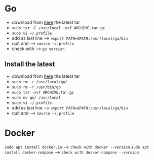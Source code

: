 # Go
- download from [here](https://go.dev/dl/) the latest tar
- `sudo tar -C /usr/local -xvf ARCHIVE.tar.gz`
- `sudo vi ~/.profile`
- add as last line -->  `export PATH=$PATH:/usr/local/go/bin`
- quit and -->  `source ~/.profile`
- check with -->  `go version`
 
## Install the latest
- download from [here](https://go.dev/dl/) the latest tar
- `sudo rm -r /usr/local/go/`
- `sudo rm -r /usr/bin/go`
- `sudo tar -xvf ARCHIVE.tar.gz`
- `sudo mv go/ /usr/local`
- `sudo vi ~/.profile`
- add as last line -->  `export PATH=$PATH:/usr/local/go/bin`
- quit and -->  `source ~/.profile`

# Docker
`sudo apt install docker.io`                  -->  `check with docker --version`
`sudo apt install docker-compose`         -->  `check with docker-compose --version`

